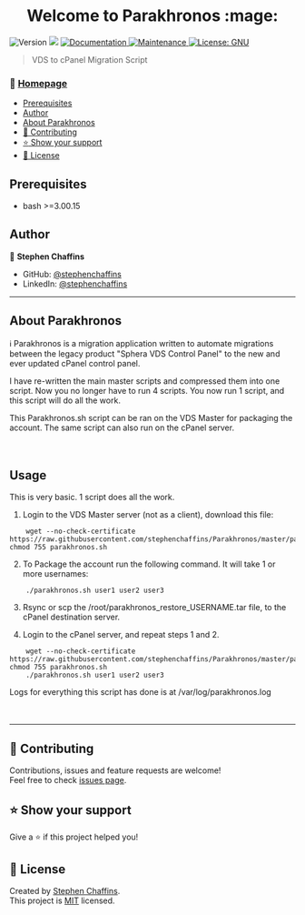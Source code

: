 <h1 align="center">Welcome to Parakhronos :mage: </h1>
<p>
  <img alt="Version" src="https://img.shields.io/badge/version-1.5-blue.svg?cacheSeconds=2592000" />
  <img src="https://img.shields.io/badge/bash-%3E%3D3.00.15-blue.svg" />
  <a href="https://github.com/stephenchaffins/Parakhronos#readme" target="_blank">
    <img alt="Documentation" src="https://img.shields.io/badge/documentation-yes-brightgreen.svg" />
  </a>
  <a href="https://github.com/stephenchaffins/Parakhronos/graphs/commit-activity" target="_blank">
    <img alt="Maintenance" src="https://img.shields.io/badge/Maintained%3F-no-red.svg" />
  </a>
  <a href="https://github.com/stephenchaffins/Parakhronos/blob/master/LICENSE" target="_blank">
    <img alt="License: GNU" src="https://img.shields.io/github/license/stephenchaffins/Parakhronos" />
  </a>
</p>

> VDS to cPanel Migration Script

### :house_with_garden: [Homepage](https://github.com/stephenchaffins/Parakhronos)

<!-- TOC START min:1 max:3 link:true asterisk:true update:true -->
  * [Prerequisites](#prerequisites)
  * [Author](#author)
  * [About Parakhronos](#about-parakhronos)
  * [:handshake: Contributing](#handshake-contributing)
  * [:star: Show your support](#show-your-support)
  * [:pencil:	 License](#pencil-license)
<!-- TOC END -->



## Prerequisites

- bash >=3.00.15

## Author

:bust_in_silhouette: **Stephen Chaffins**

* GitHub: [@stephenchaffins](https://github.com/stephenchaffins)
* LinkedIn: [@stephenchaffins](https://linkedin.com/in/stephen-chaffins-39412760)

***

## About Parakhronos

:information_source: Parakhronos is a migration application written to automate migrations between the legacy product "Sphera VDS Control Panel" to the new and ever updated cPanel control panel.

I have re-written the main master scripts and compressed them into one script. Now you no longer have to run 4 scripts. You now run 1 script, and this script will do all the work.

This Parakhronos.sh script can be ran on the VDS Master for packaging the account. The same script can also run on the cPanel server.
<br /><br /><br />

## Usage

This is very basic. 1 script does all the work.


1. Login to the VDS Master server (not as a client), download this file:
```
    wget --no-check-certificate https://raw.githubusercontent.com/stephenchaffins/Parakhronos/master/parakhronos.sh; chmod 755 parakhronos.sh
```
2. To Package the account run the following command. It will take 1 or more usernames:
```
    ./parakhronos.sh user1 user2 user3
```
3. Rsync or scp the /root/parakhronos_restore_USERNAME.tar file, to the cPanel destination server.

4. Login to the cPanel server, and repeat steps 1 and 2.
```
    wget --no-check-certificate https://raw.githubusercontent.com/stephenchaffins/Parakhronos/master/parakhronos.sh; chmod 755 parakhronos.sh
    ./parakhronos.sh user1 user2 user3
```

Logs for everything this script has done is at /var/log/parakhronos.log
<br /><br /><br />


***
## :handshake: Contributing

Contributions, issues and feature requests are welcome!<br />Feel free to check [issues page](https://github.com/stephenchaffins/Parakhronos/issues).

## :star: Show your support

Give a ⭐️ if this project helped you!

## :pencil:	 License

Created by [Stephen Chaffins](https://github.com/stephenchaffins).<br />
This project is [MIT](https://github.com/stephenchaffins/Parakhronos/blob/master/LICENSE) licensed.

